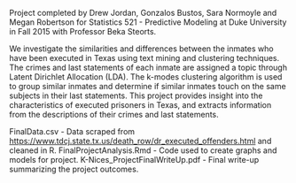 Project completed by Drew Jordan, Gonzalos Bustos, Sara Normoyle and Megan Robertson for Statistics 521 - Predictive Modeling at Duke University in Fall 2015 with Professor Beka Steorts.

We investigate the similarities and differences between the inmates who have been executed in Texas using text mining and clustering techniques. The crimes and last statements of each inmate are assigned a topic through Latent Dirichlet Allocation (LDA). The k-modes clustering algorithm is used to group similar inmates and determine if similar inmates touch on the same subjects in their last statements. This project provides insight into the characteristics of executed prisoners in Texas, and extracts information from the descriptions of their crimes and last statements.


FinalData.csv - Data scraped from https://www.tdcj.state.tx.us/death_row/dr_executed_offenders.html and cleaned in R.
FinalProjectAnalysis.Rmd - Code used to create graphs and models for project.
K-Nices_ProjectFinalWriteUp.pdf - Final write-up summarizing the project outcomes.
